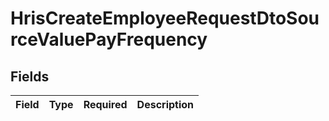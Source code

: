 # HrisCreateEmployeeRequestDtoSourceValuePayFrequency


## Fields

| Field       | Type        | Required    | Description |
| ----------- | ----------- | ----------- | ----------- |